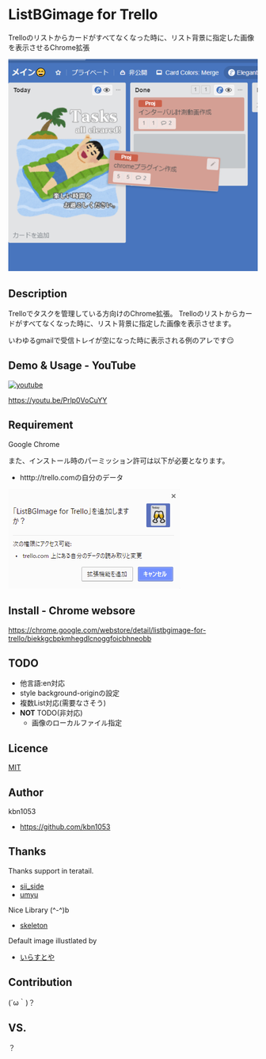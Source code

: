 ListBGimage for Trello
====
Trelloのリストからカードがすべてなくなった時に、リスト背景に指定した画像を表示させるChrome拡張

![overview](https://github.com/kbn1053/ListBGImage-for-Trello/blob/master/images/overview.png?raw=true "overview")

## Description
Trelloでタスクを管理している方向けのChrome拡張。
Trelloのリストからカードがすべてなくなった時に、リスト背景に指定した画像を表示させます。

いわゆるgmailで受信トレイが空になった時に表示される例のアレです😏 

## Demo & Usage - YouTube

[![youtube](http://i.ytimg.com/vi/Prlp0VoCuYY/mqdefault.jpg)](https://youtu.be/Prlp0VoCuYY)

https://youtu.be/Prlp0VoCuYY

## Requirement

Google Chrome

また、インストール時のパーミッション許可は以下が必要となります。

- htttp://trello.comの自分のデータ

![permission](https://github.com/kbn1053/ListBGImage-for-Trello/blob/master/images/permission.png?raw=true "permission")



## Install - Chrome websore

https://chrome.google.com/webstore/detail/listbgimage-for-trello/biekkgcbpkmhegdlcnoggfoicbhneobb

## TODO
- 他言語:en対応
- style background-originの設定
- 複数List対応(需要なさそう)
- **NOT** TODO(非対応)
    - 画像のローカルファイル指定

## Licence

[MIT](https://choosealicense.com/licenses/mit/)

## Author

kbn1053
- https://github.com/kbn1053

## Thanks
Thanks support in teratail.

- [sii_side](https://teratail.com/users/sii_side)
- [umyu](https://teratail.com/users/umyu)

Nice Library (^-^)b

- [skeleton](http://getskeleton.com/)

Default image illustlated by

- [いらすとや](http://www.irasutoya.com/)

## Contribution

(´ω｀)？

## VS.

？